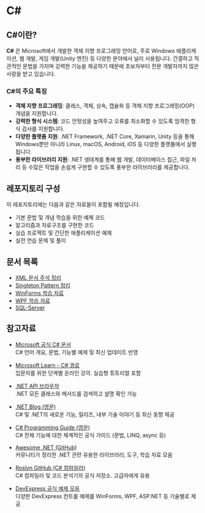 # C#

## C#이란?

**C#** 은 Microsoft에서 개발한 객체 지향 프로그래밍 언어로, 주로 Windows 애플리케이션, 웹 개발, 게임 개발(Unity 엔진) 등 다양한 분야에서 널리 사용됩니다. 간결하고 직관적인 문법을 가지며 강력한 기능을 제공하기 때문에 초보자부터 전문 개발자까지 많은 사랑을 받고 있습니다.

### C#의 주요 특징

- **객체 지향 프로그래밍**: 클래스, 객체, 상속, 캡슐화 등 객체 지향 프로그래밍(OOP) 개념을 지원합니다.
- **강력한 형식 시스템**: 코드 안정성을 높여주고 오류를 최소화할 수 있도록 엄격한 형식 검사를 지원합니다.
- **다양한 플랫폼 지원**: .NET Framework, .NET Core, Xamarin, Unity 등을 통해 Windows뿐만 아니라 Linux, macOS, Android, iOS 등 다양한 플랫폼에서 실행됩니다.
- **풍부한 라이브러리 지원**: .NET 생태계를 통해 웹 개발, 데이터베이스 접근, 파일 처리 등 수많은 작업을 손쉽게 구현할 수 있도록 풍부한 라이브러리를 제공합니다.

## 레포지토리 구성

이 레포지토리에는 다음과 같은 자료들이 포함될 예정입니다.

- 기본 문법 및 개념 학습을 위한 예제 코드
- 알고리즘과 자료구조를 구현한 코드
- 실습 프로젝트 및 간단한 애플리케이션 예제
- 실전 연습 문제 및 풀이

## 문서 목록

- [XML 문서 주석 정리](./xml-doc-comments.md)
- [Singleton Pattern 정리](./singleton-pattern.md)
- [WinForms 학습 자료](./winforms/README.md)
- [WPF 학습 자료](./wpf/README.md)
- [SQL-Server](./sql-server/README.md)

## 참고자료

- [Microsoft 공식 C# 문서](https://learn.microsoft.com/ko-kr/dotnet/csharp/)  
  C# 언어 개요, 문법, 기능별 예제 및 최신 업데이트 반영

- [Microsoft Learn - C# 경로](https://learn.microsoft.com/ko-kr/training/paths/csharp-first-steps/)  
  입문자를 위한 단계별 온라인 강의. 실습형 튜토리얼 포함

- [.NET API 브라우저](https://learn.microsoft.com/ko-kr/dotnet/api/)  
  .NET 모든 클래스와 메서드를 검색하고 설명 확인 가능

- [.NET Blog (영문)](https://devblogs.microsoft.com/dotnet/)  
  C# 및 .NET의 새로운 기능, 릴리즈, 내부 기술 이야기 등 최신 동향 제공

- [C# Programming Guide (영문)](https://learn.microsoft.com/en-us/dotnet/csharp/programming-guide/)  
  C# 전체 기능에 대한 체계적인 공식 가이드 (문법, LINQ, async 등)

- [Awesome .NET (GitHub)](https://github.com/quozd/awesome-dotnet)  
  커뮤니티가 정리한 .NET 관련 유용한 라이브러리, 도구, 학습 자료 모음

- [Roslyn GitHub (C# 컴파일러)](https://github.com/dotnet/roslyn)  
  C# 컴파일러 및 코드 분석기의 공식 저장소. 고급자에게 유용

- [DevExpress 공식 예제 모음](https://github.com/DevExpress-Examples)  
  다양한 DevExpress 컨트롤 예제를 WinForms, WPF, ASP.NET 등 기술별로 제공
